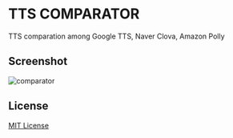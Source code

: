 # TTS COMPARATOR

TTS comparation among Google TTS, Naver Clova, Amazon Polly

## Screenshot

![comparator](https://user-images.githubusercontent.com/8467374/79947264-9fe44500-84ac-11ea-9fe8-40b2c66bcc0c.jpg)

## License

[MIT License](https://github.com/LIMECAKE/TTS-Comparator/blob/master/LICENSE)